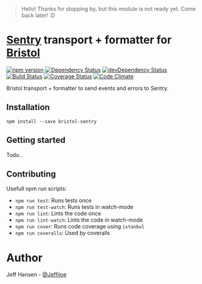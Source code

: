 > Hello! Thanks for stopping by, but this module is not ready yet. Come back later! :D

# [Sentry](https://getsentry.com) transport + formatter for [Bristol](https://github.com/TomFrost/bristol)

[![npm version](https://badge.fury.io/js/bristol-sentry.svg)](https://badge.fury.io/js/bristol-sentry)
[![Dependency Status](https://david-dm.org/jeffijoe/bristol-sentry.svg)](https://david-dm.org/jeffijoe/bristol-sentry)
[![devDependency Status](https://david-dm.org/jeffijoe/bristol-sentry/dev-status.svg)](https://david-dm.org/jeffijoe/bristol-sentry#info=devDependencies)
[![Build Status](https://travis-ci.org/jeffijoe/bristol-sentry.svg?branch=master)](https://travis-ci.org/jeffijoe/bristol-sentry)
[![Coverage Status](https://coveralls.io/repos/github/jeffijoe/bristol-sentry/badge.svg?branch=master)](https://coveralls.io/github/jeffijoe/bristol-sentry?branch=master)
[![Code Climate](https://codeclimate.com/github/jeffijoe/bristol-sentry/badges/gpa.svg)](https://codeclimate.com/github/jeffijoe/bristol-sentry)

Bristol transport + formatter to send events and errors to Sentry.

## Installation

```
npm install --save bristol-sentry
```

## Getting started

Todo..

## Contributing

Usefull npm run scripts:

* `npm run test`: Runs tests once
* `npm run test-watch`: Runs tests in watch-mode
* `npm run lint`: Lints the code once
* `npm run lint-watch`: Lints the code in watch-mode
* `npm run cover`: Runs code coverage using `istanbul`
* `npm run coveralls`: Used by coveralls

# Author

Jeff Hansen - [@Jeffijoe](https://twitter.com/Jeffijoe)

